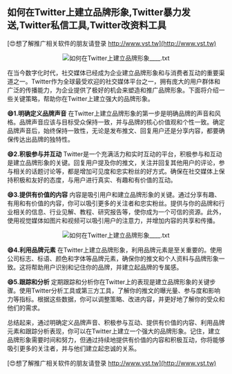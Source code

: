 ## **如何在Twitter上建立品牌形象,Twitter暴力发送,Twitter私信工具,Twitter改资料工具**

[😍想了解推广相关软件的朋友请登录 http://www.vst.tw](http://www.vst.tw)

 <center><img src="https://vst.tw/MP4/tuiguang/png/8.png" alt="如何在Twitter上建立品牌形象____.txt"></center>

在当今数字化时代，社交媒体已经成为企业建立品牌形象和与消费者互动的重要渠道之一。Twitter作为全球最受欢迎的社交媒体平台之一，拥有庞大的用户群体和广泛的传播能力，为企业提供了极好的机会来塑造和推广品牌形象。下面将介绍一些关键策略，帮助你在Twitter上建立强大的品牌形象。

**😄1.明确定义品牌声音**
在Twitter上建立品牌形象的第一步是明确品牌的声音和风格。品牌声音应该与目标受众保持一致，并与品牌的核心价值观和个性一致。确定品牌声音后，始终保持一致性，无论是发布推文、回复用户还是分享内容，都要确保传达出品牌的独特性。

**😄2.积极参与并互动**
Twitter是一个充满活力和实时互动的平台，积极参与和互动是建立品牌形象的关键。回复用户提及你的推文，关注并回复其他用户的评论，参与相关的话题讨论等，都是增加可见度和忠实粉丝的好方式。确保在社交媒体上保持积极和友好的态度，与用户进行真实、有趣和有价值的互动。

**😄3.提供有价值的内容**
内容是吸引用户和建立品牌形象的关键。通过分享有趣、有用和有价值的内容，你可以吸引更多的关注者和忠实粉丝。提供与你的品牌和行业相关的信息、行业见解、教程、研究报告等，使你成为一个可信的资源。此外，使用视觉媒体如图片和视频可以吸引用户的注意力，并增加内容的共享和传播。

 <center><img src="https://vst.tw/MP4/tuiguang/png/0.png" alt="如何在Twitter上建立品牌形象____.txt"></center>

**😄4.利用品牌元素**
在Twitter上建立品牌形象，利用品牌元素是至关重要的。使用公司标志、标语、颜色和字体等品牌元素，确保你的推文和个人资料与品牌形象一致。这将帮助用户识别和记住你的品牌，并建立起品牌的专属感。

**😄5.跟踪和分析**
定期跟踪和分析你在Twitter上的表现是建立品牌形象的关键步骤。使用Twitter分析工具或第三方工具，了解你的推文的曝光量、参与度和影响力等指标。根据这些数据，你可以调整策略、改进内容，并更好地了解你的受众和他们的需求。

总结起来，通过明确定义品牌声音、积极参与互动、提供有价值的内容、利用品牌元素和跟踪分析表现，你可以在Twitter上建立一个强大的品牌形象。记住，建立品牌形象需要时间和努力，但通过持续地提供有价值的内容和积极互动，你将能够吸引更多的关注者，并与他们建立起忠诚的关系。

[😍想了解推广相关软件的朋友请登录 http://www.vst.tw](http://www.vst.tw)



